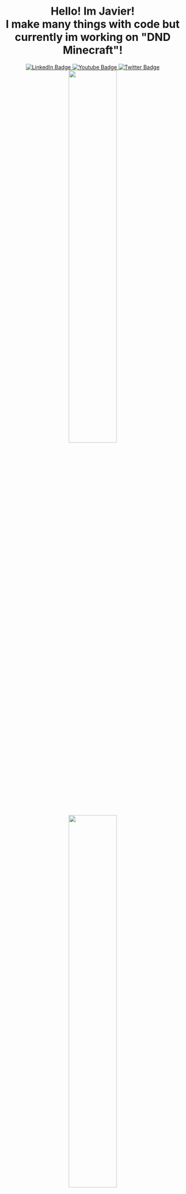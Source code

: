 <div id="header" align="center">
  <h1> Hello! Im Javier!<br>I make many things with code but currently im working on "DND Minecraft"!</h1>
  <img src="https://komarev.com/ghpvc/?username=mexicanminion&style=flat-square&color=green" alt=""/>
</div>

<div id="badges" align="center">
  <a href="https://www.linkedin.com/in/javier-moncada-7a6111213/">
    <img src="https://img.shields.io/badge/LinkedIn-blue?style=for-the-badge&logo=linkedin&logoColor=white" alt="LinkedIn Badge"/>
  </a>
  <a href="https://www.youtube.com/mexicanminion">
    <img src="https://img.shields.io/badge/YouTube-red?style=for-the-badge&logo=youtube&logoColor=white" alt="Youtube Badge"/>
  </a>
  <a href="https://twitter.com/mexminion">
    <img src="https://img.shields.io/badge/Twitter-blue?style=for-the-badge&logo=twitter&logoColor=white" alt="Twitter Badge"/>
  </a>
</div>

<div align="center">
  <img src="https://github-readme-stats.vercel.app/api?username=mexicanminion&show_icons=true&theme=tokyonight" width="50%"/>
  <br> 
  <img src="https://github-readme-streak-stats.herokuapp.com/?user=mexicanminion&theme=tokyonight" width="50%"/>
</div>
